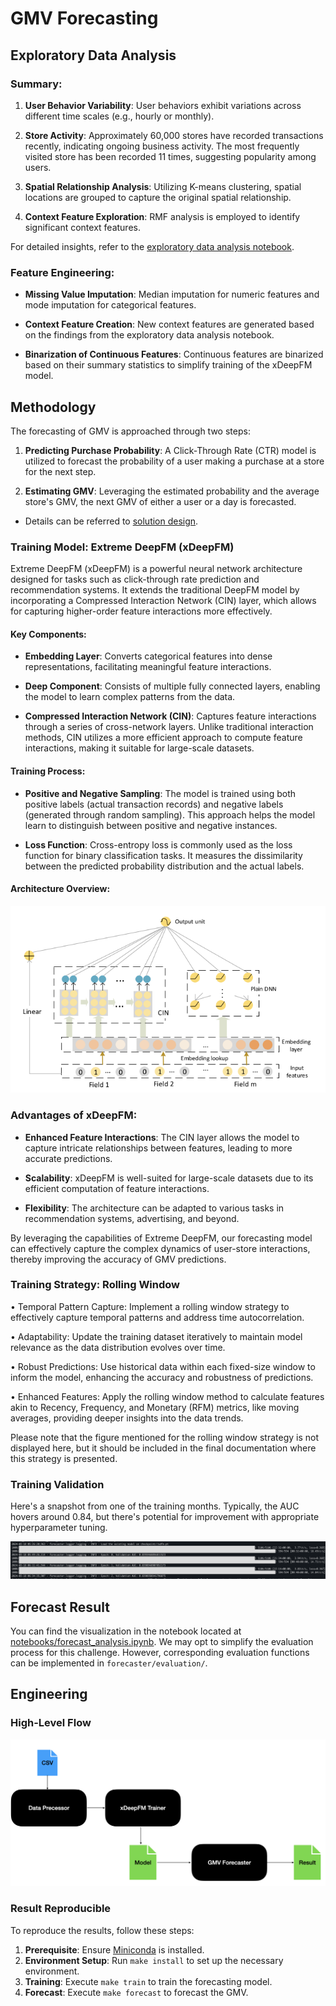 # GMV Forecasting

## Exploratory Data Analysis

### Summary:

1. **User Behavior Variability**: User behaviors exhibit variations across different time scales (e.g., hourly or monthly).

2. **Store Activity**: Approximately 60,000 stores have recorded transactions recently, indicating ongoing business activity. The most frequently visited store has been recorded 11 times, suggesting popularity among users.

3. **Spatial Relationship Analysis**: Utilizing K-means clustering, spatial locations are grouped to capture the original spatial relationship.

4. **Context Feature Exploration**: RMF analysis is employed to identify significant context features.

For detailed insights, refer to the [exploratory data analysis notebook](notebooks/exploratory_data_analysis.ipynb).

### Feature Engineering:

- **Missing Value Imputation**: Median imputation for numeric features and mode imputation for categorical features.

- **Context Feature Creation**: New context features are generated based on the findings from the exploratory data analysis notebook.

- **Binarization of Continuous Features**: Continuous features are binarized based on their summary statistics to simplify training of the xDeepFM model.

## Methodology

The forecasting of GMV is approached through two steps:

1. **Predicting Purchase Probability**: A Click-Through Rate (CTR) model is utilized to forecast the probability of a user making a purchase at a store for the next step.

2. **Estimating GMV**: Leveraging the estimated probability and the average store's GMV, the next GMV of either a user or a day is forecasted.

- Details can be referred to [solution design](notebooks/solution_design_introduction.ipynb).
### Training Model: Extreme DeepFM (xDeepFM)

Extreme DeepFM (xDeepFM) is a powerful neural network architecture designed for tasks such as click-through rate prediction and recommendation systems. It extends the traditional DeepFM model by incorporating a Compressed Interaction Network (CIN) layer, which allows for capturing higher-order feature interactions more effectively.

#### Key Components:

- **Embedding Layer**: Converts categorical features into dense representations, facilitating meaningful feature interactions.

- **Deep Component**: Consists of multiple fully connected layers, enabling the model to learn complex patterns from the data.

- **Compressed Interaction Network (CIN)**: Captures feature interactions through a series of cross-network layers. Unlike traditional interaction methods, CIN utilizes a more efficient approach to compute feature interactions, making it suitable for large-scale datasets.

#### Training Process:

- **Positive and Negative Sampling**: The model is trained using both positive labels (actual transaction records) and negative labels (generated through random sampling). This approach helps the model learn to distinguish between positive and negative instances.

- **Loss Function**: Cross-entropy loss is commonly used as the loss function for binary classification tasks. It measures the dissimilarity between the predicted probability distribution and the actual labels.

#### Architecture Overview:

![xDeepFM Architecture](data/assets/xDeepFM.png)

### Advantages of xDeepFM:

- **Enhanced Feature Interactions**: The CIN layer allows the model to capture intricate relationships between features, leading to more accurate predictions.

- **Scalability**: xDeepFM is well-suited for large-scale datasets due to its efficient computation of feature interactions.

- **Flexibility**: The architecture can be adapted to various tasks in recommendation systems, advertising, and beyond.

By leveraging the capabilities of Extreme DeepFM, our forecasting model can effectively capture the complex dynamics of user-store interactions, thereby improving the accuracy of GMV predictions.

### Training Strategy: Rolling Window
•  Temporal Pattern Capture: Implement a rolling window strategy to effectively capture temporal patterns and address time autocorrelation.

•  Adaptability: Update the training dataset iteratively to maintain model relevance as the data distribution evolves over time.

•  Robust Predictions: Use historical data within each fixed-size window to inform the model, enhancing the accuracy and robustness of predictions.

•  Enhanced Features: Apply the rolling window method to calculate features akin to Recency, Frequency, and Monetary (RFM) metrics, like moving averages, providing deeper insights into the data trends.

Please note that the figure mentioned for the rolling window strategy is not displayed here, but it should be included in the final documentation where this strategy is presented.
### Training Validation
Here's a snapshot from one of the training months. Typically, the AUC hovers around 0.84, but there's potential for improvement with appropriate hyperparameter tuning.

![Training Validation](data/assets/training-process-snapshot.png)

## Forecast Result
You can find the visualization in the notebook located at [notebooks/forecast_analysis.ipynb](notebooks/forecast_analysis.ipynb). We may opt to simplify the evaluation process for this challenge. However, corresponding evaluation functions can be implemented in `forecaster/evaluation/`.

## Engineering
### High-Level Flow
![Forecaster Architecture](data/assets/high-level-flow.png)
### Result Reproducible

To reproduce the results, follow these steps:

1. **Prerequisite**: Ensure [Miniconda](https://docs.anaconda.com/free/miniconda/miniconda-install/) is installed.
2. **Environment Setup**: Run `make install` to set up the necessary environment.
3. **Training**: Execute `make train` to train the forecasting model.
4. **Forecast**: Execute `make forecast` to forecast the GMV.
